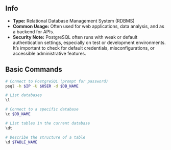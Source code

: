 ## Info
- **Type:** Relational Database Management System (RDBMS)
- **Common Usage:** Often used for web applications, data analysis, and as a backend for APIs.
- **Security Note:** PostgreSQL often runs with weak or default authentication settings, especially on test or development environments. It’s important to check for default credentials, misconfigurations, or accessible administrative features.

## Basic Commands
```bash
# Connect to PostgreSQL (prompt for password)
psql -h $IP -U $USER -d $DB_NAME

# List databases
\l

# Connect to a specific database
\c $DB_NAME

# List tables in the current database
\dt

# Describe the structure of a table
\d $TABLE_NAME

```